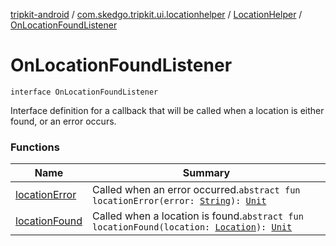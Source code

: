 [tripkit-android](../../../index.md) / [com.skedgo.tripkit.ui.locationhelper](../../index.md) / [LocationHelper](../index.md) / [OnLocationFoundListener](./index.md)

# OnLocationFoundListener

`interface OnLocationFoundListener`

Interface definition for a callback that will be called when a location is either found, or an error occurs.

### Functions

| Name | Summary |
|---|---|
| [locationError](location-error.md) | Called when an error occurred.`abstract fun locationError(error: `[`String`](https://kotlinlang.org/api/latest/jvm/stdlib/kotlin/-string/index.html)`): `[`Unit`](https://kotlinlang.org/api/latest/jvm/stdlib/kotlin/-unit/index.html) |
| [locationFound](location-found.md) | Called when a location is found.`abstract fun locationFound(location: `[`Location`](../../../com.skedgo.android.common.model/-location/index.md)`): `[`Unit`](https://kotlinlang.org/api/latest/jvm/stdlib/kotlin/-unit/index.html) |
